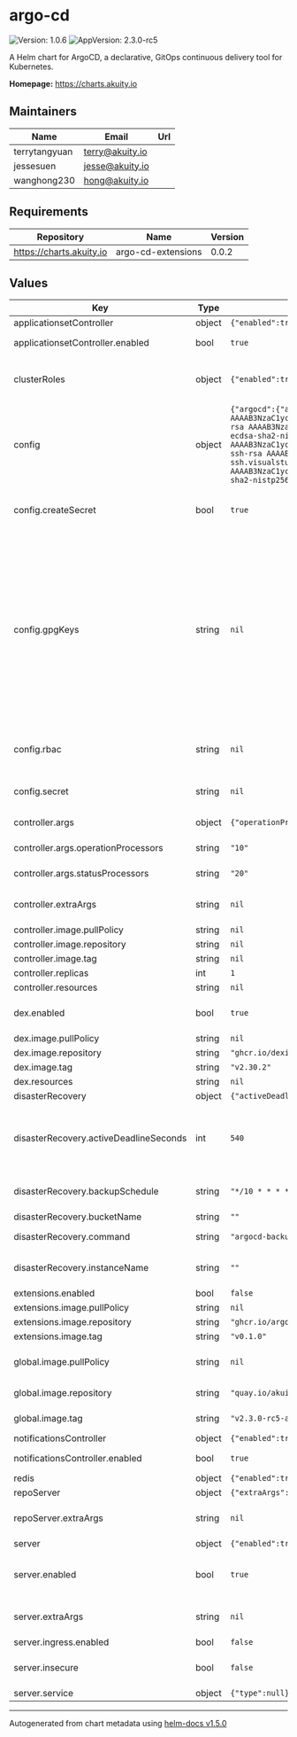 # argo-cd

![Version: 1.0.6](https://img.shields.io/badge/Version-1.0.6-informational?style=flat-square) ![AppVersion: 2.3.0-rc5](https://img.shields.io/badge/AppVersion-2.3.0--rc5-informational?style=flat-square)

A Helm chart for ArgoCD, a declarative, GitOps continuous delivery tool for Kubernetes.

**Homepage:** <https://charts.akuity.io>

## Maintainers

| Name | Email | Url |
| ---- | ------ | --- |
| terrytangyuan | terry@akuity.io |  |
| jessesuen | jesse@akuity.io |  |
| wanghong230 | hong@akuity.io |  |

## Requirements

| Repository | Name | Version |
|------------|------|---------|
| https://charts.akuity.io | argo-cd-extensions | 0.0.2 |

## Values

| Key | Type | Default | Description |
|-----|------|---------|-------------|
| applicationsetController | object | `{"enabled":true,"image":{"pullPolicy":null,"repository":"quay.io/argoproj/argocd-applicationset","tag":"v0.3.0"}}` | ApplicationSet Controller |
| applicationsetController.enabled | bool | `true` | Whether to enable ApplicationSet Controller |
| clusterRoles | object | `{"enabled":true}` | Installs necessary ClusterRoles to allow Argo CD to deploy to the same cluster Argo CD is installed in |
| config | object | `{"argocd":{"application.resourceTrackingMethod":"annotation"},"createSecret":true,"gpgKeys":null,"params":null,"rbac":null,"secret":null,"sshKnownHosts":{"additional":"","default":"bitbucket.org ssh-rsa AAAAB3NzaC1yc2EAAAABIwAAAQEAubiN81eDcafrgMeLzaFPsw2kNvEcqTKl/VqLat/MaB33pZy0y3rJZtnqwR2qOOvbwKZYKiEO1O6VqNEBxKvJJelCq0dTXWT5pbO2gDXC6h6QDXCaHo6pOHGPUy+YBaGQRGuSusMEASYiWunYN0vCAI8QaXnWMXNMdFP3jHAJH0eDsoiGnLPBlBp4TNm6rYI74nMzgz3B9IikW4WVK+dc8KZJZWYjAuORU3jc1c/NPskD2ASinf8v3xnfXeukU0sJ5N6m5E8VLjObPEO+mN2t/FZTMZLiFqPWc/ALSqnMnnhwrNi2rbfg/rd/IpL8Le3pSBne8+seeFVBoGqzHM9yXw==\ngithub.com ssh-rsa AAAAB3NzaC1yc2EAAAABIwAAAQEAq2A7hRGmdnm9tUDbO9IDSwBK6TbQa+PXYPCPy6rbTrTtw7PHkccKrpp0yVhp5HdEIcKr6pLlVDBfOLX9QUsyCOV0wzfjIJNlGEYsdlLJizHhbn2mUjvSAHQqZETYP81eFzLQNnPHt4EVVUh7VfDESU84KezmD5QlWpXLmvU31/yMf+Se8xhHTvKSCZIFImWwoG6mbUoWf9nzpIoaSjB+weqqUUmpaaasXVal72J+UX2B+2RPW3RcT0eOzQgqlJL3RKrTJvdsjE3JEAvGq3lGHSZXy28G3skua2SmVi/w4yCE6gbODqnTWlg7+wC604ydGXA8VJiS5ap43JXiUFFAaQ==\ngitlab.com ecdsa-sha2-nistp256 AAAAE2VjZHNhLXNoYTItbmlzdHAyNTYAAAAIbmlzdHAyNTYAAABBBFSMqzJeV9rUzU4kWitGjeR4PWSa29SPqJ1fVkhtj3Hw9xjLVXVYrU9QlYWrOLXBpQ6KWjbjTDTdDkoohFzgbEY=\ngitlab.com ssh-ed25519 AAAAC3NzaC1lZDI1NTE5AAAAIAfuCHKVTjquxvt6CM6tdG4SLp1Btn/nOeHHE5UOzRdf\ngitlab.com ssh-rsa AAAAB3NzaC1yc2EAAAADAQABAAABAQCsj2bNKTBSpIYDEGk9KxsGh3mySTRgMtXL583qmBpzeQ+jqCMRgBqB98u3z++J1sKlXHWfM9dyhSevkMwSbhoR8XIq/U0tCNyokEi/ueaBMCvbcTHhO7FcwzY92WK4Yt0aGROY5qX2UKSeOvuP4D6TPqKF1onrSzH9bx9XUf2lEdWT/ia1NEKjunUqu1xOB/StKDHMoX4/OKyIzuS0q/T1zOATthvasJFoPrAjkohTyaDUz2LN5JoH839hViyEG82yB+MjcFV5MU3N1l1QL3cVUCh93xSaua1N85qivl+siMkPGbO5xR/En4iEY6K2XPASUEMaieWVNTRCtJ4S8H+9\nssh.dev.azure.com ssh-rsa AAAAB3NzaC1yc2EAAAADAQABAAABAQC7Hr1oTWqNqOlzGJOfGJ4NakVyIzf1rXYd4d7wo6jBlkLvCA4odBlL0mDUyZ0/QUfTTqeu+tm22gOsv+VrVTMk6vwRU75gY/y9ut5Mb3bR5BV58dKXyq9A9UeB5Cakehn5Zgm6x1mKoVyf+FFn26iYqXJRgzIZZcZ5V6hrE0Qg39kZm4az48o0AUbf6Sp4SLdvnuMa2sVNwHBboS7EJkm57XQPVU3/QpyNLHbWDdzwtrlS+ez30S3AdYhLKEOxAG8weOnyrtLJAUen9mTkol8oII1edf7mWWbWVf0nBmly21+nZcmCTISQBtdcyPaEno7fFQMDD26/s0lfKob4Kw8H\nvs-ssh.visualstudio.com ssh-rsa AAAAB3NzaC1yc2EAAAADAQABAAABAQC7Hr1oTWqNqOlzGJOfGJ4NakVyIzf1rXYd4d7wo6jBlkLvCA4odBlL0mDUyZ0/QUfTTqeu+tm22gOsv+VrVTMk6vwRU75gY/y9ut5Mb3bR5BV58dKXyq9A9UeB5Cakehn5Zgm6x1mKoVyf+FFn26iYqXJRgzIZZcZ5V6hrE0Qg39kZm4az48o0AUbf6Sp4SLdvnuMa2sVNwHBboS7EJkm57XQPVU3/QpyNLHbWDdzwtrlS+ez30S3AdYhLKEOxAG8weOnyrtLJAUen9mTkol8oII1edf7mWWbWVf0nBmly21+nZcmCTISQBtdcyPaEno7fFQMDD26/s0lfKob4Kw8H\ngithub.com ecdsa-sha2-nistp256 AAAAE2VjZHNhLXNoYTItbmlzdHAyNTYAAAAIbmlzdHAyNTYAAABBBEmKSENjQEezOmxkZMy7opKgwFB9nkt5YRrYMjNuG5N87uRgg6CLrbo5wAdT/y6v0mKV0U2w0WZ2YB/++Tpockg=\ngithub.com ssh-ed25519 AAAAC3NzaC1lZDI1NTE5AAAAIOMqqnkVzrm0SdG6UOoqKLsabgH5C9okWi0dh2l9GKJl\n"},"tlsCerts":null}` | Argo Configuration |
| config.createSecret | bool | `true` | Disable creation of the argocd-secret (e.g. if it managed elsewhere SealedSecret / ExternalSecret) |
| config.gpgKeys | string | `nil` | policy.default is the name of the default role which Argo CD will falls back to, when -- authorizing API requests (optional). If omitted or empty, users may be still be able to login, -- but will see no apps, projects, etc... policy.default: role:readonly -- scopes controls which OIDC scopes to examine during rbac enforcement (in addition to `sub` scope). -- If omitted, defaults to: '[groups]'. The scope value can be a string, or a list of strings. scopes: '[cognito:groups, email]' -- [GnuPG](https://argoproj.github.io/argo-cd/user-guide/gpg-verification/) keys to add to the key ring |
| config.rbac | string | `nil` | RBAC config. Reference https://github.com/argoproj/argo-cd/blob/master/docs/operator-manual/rbac.md |
| config.secret | string | `nil` | Contents of the argocd-secret with values managed in plaintext. Not to be used in production |
| controller.args | object | `{"operationProcessors":"10","statusProcessors":"20"}` | Argo controller commandline flags |
| controller.args.operationProcessors | string | `"10"` | Number of application operation processors |
| controller.args.statusProcessors | string | `"20"` | Number of application status processors |
| controller.extraArgs | string | `nil` | Additional command line arguments to pass to argocd-controller |
| controller.image.pullPolicy | string | `nil` |  |
| controller.image.repository | string | `nil` |  |
| controller.image.tag | string | `nil` |  |
| controller.replicas | int | `1` |  |
| controller.resources | string | `nil` |  |
| dex.enabled | bool | `true` | Enbable or disables dex. Can be disabled if using native OAuth provider |
| dex.image.pullPolicy | string | `nil` |  |
| dex.image.repository | string | `"ghcr.io/dexidp/dex"` |  |
| dex.image.tag | string | `"v2.30.2"` |  |
| dex.resources | string | `nil` |  |
| disasterRecovery | object | `{"activeDeadlineSeconds":540,"backupSchedule":"*/10 * * * *","bucketName":"","command":"argocd-backup.sh","enabled":false,"image":{"pullPolicy":null,"repository":null,"tag":null},"instanceName":""}` | Disaster recovery configurations |
| disasterRecovery.activeDeadlineSeconds | int | `540` | Limits the maxium runtime when performing backup. This must be within the backup schedule. For example, we might want to limit this to 9-minutes if we run backups every 10 minutes |
| disasterRecovery.backupSchedule | string | `"*/10 * * * *"` | The cron schedule to perform backup. Recommend no more frequent than 10 minutes |
| disasterRecovery.bucketName | string | `""` | Bucket name to send backup to |
| disasterRecovery.command | string | `"argocd-backup.sh"` | The command to run backup (useful for testing) |
| disasterRecovery.instanceName | string | `""` | Unique name for this argocd instance incorporated to the backup filename |
| extensions.enabled | bool | `false` |  |
| extensions.image.pullPolicy | string | `nil` |  |
| extensions.image.repository | string | `"ghcr.io/argoproj-labs/argocd-extensions"` |  |
| extensions.image.tag | string | `"v0.1.0"` |  |
| global.image.pullPolicy | string | `nil` | If defined, an image pull policy will be applied to all ArgoCD deployments |
| global.image.repository | string | `"quay.io/akuity/argocd"` | If defined, a repository applied to all ArgoCD deployments |
| global.image.tag | string | `"v2.3.0-rc5-ak.0"` | If defined, a tag applied to all ArgoCD deployments |
| notificationsController | object | `{"enabled":true}` | Notifications Controller |
| notificationsController.enabled | bool | `true` | Whether to enable Notifications Controller |
| redis | object | `{"enabled":true,"image":{"pullPolicy":null,"repository":"redis","tag":"6.2.6-alpine"},"resources":null}` | Redis configurations |
| repoServer | object | `{"extraArgs":null,"image":{"pullPolicy":null,"repository":null,"tag":null},"replicas":2,"resources":null}` | Repo Server |
| repoServer.extraArgs | string | `nil` | Additional command line arguments to pass to argocd-repo-server |
| server | object | `{"enabled":true,"extraArgs":null,"image":{"pullPolicy":null,"repository":null,"tag":null},"ingress":{"annotations":{},"className":"","enabled":false,"host":"argocd.example.com","tls":{"enabled":false,"secretName":null}},"insecure":false,"replicas":2,"resources":null,"service":{"type":null}}` | Argo Server configuration |
| server.enabled | bool | `true` | Enables argocd-server. Can be disabled if API/UI is not needed (e.g. accessed via `argocd admin dashboard`) |
| server.extraArgs | string | `nil` | Additional command line arguments to pass to argocd-server |
| server.ingress.enabled | bool | `false` | Enable creation of Ingress object |
| server.insecure | bool | `false` | Disables TLS on the server. May be necessary for ingress controllers or service meshes |
| server.service | object | `{"type":null}` | Server service configuration |

----------------------------------------------
Autogenerated from chart metadata using [helm-docs v1.5.0](https://github.com/norwoodj/helm-docs/releases/v1.5.0)
